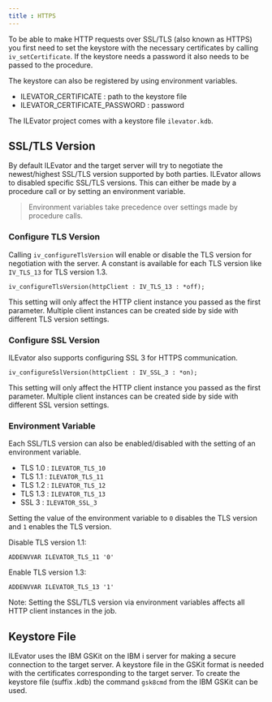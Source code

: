 ```yaml
---
title : HTTPS
---
```


To be able to make HTTP requests over SSL/TLS (also known as HTTPS) you first need to set the 
keystore with the necessary certificates by calling `iv_setCertificate`. If the keystore needs 
a password it also needs to be passed to the procedure.

The keystore can also be registered by using environment variables.

- ILEVATOR_CERTIFICATE : path to the keystore file
- ILEVATOR_CERTIFICATE_PASSWORD : password

The ILEvator project comes with a keystore file `ilevator.kdb`.


## SSL/TLS Version

By default ILEvator and the target server will try to negotiate the newest/highest SSL/TLS version
supported by both parties. ILEvator allows to disabled specific SSL/TLS versions. This can either 
be made by a procedure call or by setting an environment variable.

> Environment variables take precedence over settings made by procedure calls.

### Configure TLS Version

Calling `iv_configureTlsVersion` will enable or disable the TLS version for negotiation with the
server. A constant is available for each TLS version like `IV_TLS_13` for TLS version 1.3.

```
iv_configureTlsVersion(httpClient : IV_TLS_13 : *off);
```

This setting will only affect the HTTP client instance you passed as the first parameter. Multiple
client instances can be created side by side with different TLS version settings.

### Configure SSL Version

ILEvator also supports configuring SSL 3 for HTTPS communication.

```
iv_configureSslVersion(httpClient : IV_SSL_3 : *on);
```

This setting will only affect the HTTP client instance you passed as the first parameter. Multiple
client instances can be created side by side with different SSL version settings.


### Environment Variable

Each SSL/TLS version can also be enabled/disabled with the setting of an environment variable. 

- TLS 1.0 : `ILEVATOR_TLS_10`
- TLS 1.1 : `ILEVATOR_TLS_11`
- TLS 1.2 : `ILEVATOR_TLS_12`
- TLS 1.3 : `ILEVATOR_TLS_13`
- SSL 3 : `ILEVATOR_SSL_3`

Setting the value of the environment variable to `0` disables the TLS version and `1` enables the TLS version.

Disable TLS version 1.1:

```
ADDENVVAR ILEVATOR_TLS_11 '0'
```

Enable TLS version 1.3:

```
ADDENVVAR ILEVATOR_TLS_13 '1'
```

Note: Setting the SSL/TLS version via environment variables affects all HTTP client instances in the job.


## Keystore File

ILEvator uses the IBM GSKit on the IBM i server for making a secure connection to the target server.
A keystore file in the GSKit format is needed with the certificates corresponding to the target
server. To create the keystore file (suffix .kdb) the command `gsk8cmd` from the IBM GSKit can be used.

